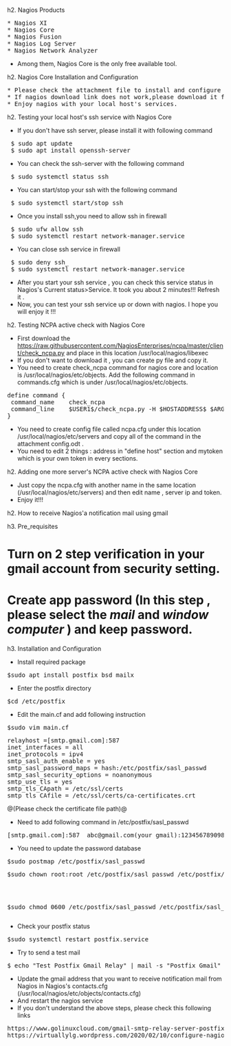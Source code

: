 

h2. Nagios Products
<pre>
* Nagios XI
* Nagios Core
* Nagios Fusion
* Nagios Log Server
* Nagios Network Analyzer 
</pre>
* Among them, Nagios Core is the only free available tool.

h2. Nagios Core Installation and Configuration
<pre>
* Please check the attachment file to install and configure nagios.
* If nagios download link does not work,please download it from this link https://sourceforge.net/projects/nagios/
* Enjoy nagios with your local host's services. 
</pre>
h2. Testing your local host's ssh service with Nagios Core

* If you don't have ssh server, please install it with following command
<pre>
 $ sudo apt update
 $ sudo apt install openssh-server
</pre>
* You can check the ssh-server with the following command
<pre>
 $ sudo systemctl status ssh
</pre>
* You can start/stop your ssh with the following command 
<pre>
 $ sudo systemctl start/stop ssh
</pre>
* Once you install ssh,you need to allow ssh in firewall
<pre>
 $ sudo ufw allow ssh
 $ sudo systemctl restart network-manager.service
</pre>
* You can close ssh service in firewall
<pre>
 $ sudo deny ssh_
 $ sudo systemctl restart network-manager.service
</pre>
* After you start your ssh service , you can check this service status in Nagios's Current status>Service. It took you about 2 minutes!!! Refresh it .
* Now, you can test your ssh service up or down with nagios. I hope you will enjoy it !!!

h2. Testing NCPA active check with Nagios Core

* First download the https://raw.githubusercontent.com/NagiosEnterprises/ncpa/master/client/check_ncpa.py and place in this location /usr/local/nagios/libexec 
* If you don't want to download it , you can create py file and copy it.
* You need to create check_ncpa command for nagios core and location is /usr/local/nagios/etc/objects. Add the following command in commands.cfg which is under /usr/local/nagios/etc/objects.
<pre>
define command {
 command_name    check_ncpa
 command_line    $USER1$/check_ncpa.py -H $HOSTADDRESS$ $ARG1$
}
</pre>
*  You need to create config file called ncpa.cfg under this location /usr/local/nagios/etc/servers and copy all of the command in the attachment config.odt .
*  You need to edit 2 things : address in "define host" section and mytoken which is your own token  in every sections.  

h2. Adding one more server's NCPA active check with Nagios Core

* Just copy the ncpa.cfg with another name in the same location (/usr/local/nagios/etc/servers) and then edit name , server ip and token.
* Enjoy it!!!

h2. How to receive Nagios'a notification mail using gmail

h3. Pre_requisites

# Turn on 2 step verification in your gmail account from security setting.
# Create app password (In this step , please select the *mail* and *window computer* ) and keep password.

h3. Installation and Configuration

* Install required package 
<pre>
$sudo apt install postfix bsd_mailx
</pre> 
* Enter the postfix directory
<pre>
$cd /etc/postfix
</pre>
* Edit the main.cf and add following instruction
<pre>
$sudo vim main.cf
</pre>
<pre>
relayhost =[smtp.gmail.com]:587
inet_interfaces = all
inet_protocols = ipv4
smtp_sasl_auth_enable = yes
smtp_sasl_password_maps = hash:/etc/postfix/sasl_passwd
smtp_sasl_security_options = noanonymous
smtp_use_tls = yes
smtp_tls_CApath = /etc/ssl/certs  
smtp_tls_CAfile = /etc/ssl/certs/ca-certificates.crt
</pre> 
@(Please check the certificate file path)@

* Need to add following command in /etc/postfix/sasl_passwd  
<pre>
[smtp.gmail.com]:587  abc@gmail.com(your gmail):1234567890987654(your generated app password)
</pre>
* You need to update the password database
<pre>
$sudo postmap /etc/postfix/sasl_passwd
<pre>
$sudo chown root:root /etc/postfix/sasl_passwd /etc/postfix/sasl_passwd.db
</pre>
$sudo chmod 0600 /etc/postfix/sasl_passwd /etc/postfix/sasl_passwd.db
</pre>
* Check your postfix status
<pre>
$sudo systemctl restart postfix.service
</pre>
* Try to send a test mail
<pre>
$ echo "Test Postfix Gmail Relay" | mail -s "Postfix Gmail" receivergmailaddress@gmail.com
</pre>
* Update the gmail address that you want to receive notification mail from Nagios in Nagios's contacts.cfg (/usr/local/nagios/etc/objects/contacts.cfg)
* And restart the nagios service
* If you don't understand the above steps, please check this following links
<pre>
https://www.golinuxcloud.com/gmail-smtp-relay-server-postfix/
https://virtuallylg.wordpress.com/2020/02/10/configure-nagios-4-4-5-email-notification-using-gmail/
</pre>


